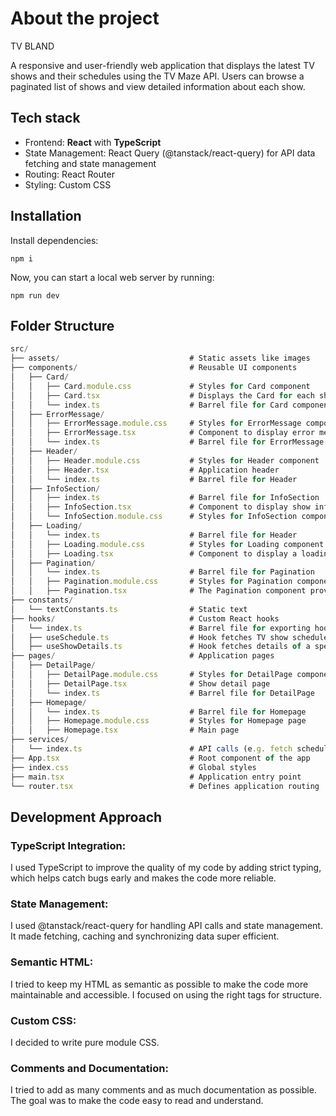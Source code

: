 # About the project

TV BLAND

A responsive and user-friendly web application that displays the latest TV shows and their schedules using the TV Maze API. Users can browse a paginated list of shows and view detailed information about each show.

## Tech stack

- Frontend: **React** with **TypeScript**
- State Management: React Query (@tanstack/react-query) for API data fetching and state management
- Routing: React Router
- Styling: Custom CSS

## Installation

Install dependencies:

```
npm i
```

Now, you can start a local web server by running:

```
npm run dev
```

## Folder Structure

```js
src/
├── assets/                             # Static assets like images
├── components/                         # Reusable UI components
│   ├── Card/
│   │   ├── Card.module.css             # Styles for Card component
│   │   ├── Card.tsx                    # Displays the Card for each show
│   │   └── index.ts                    # Barrel file for Card component
│   ├── ErrorMessage/
│   │   ├── ErrorMessage.module.css     # Styles for ErrorMessage component
│   │   ├── ErrorMessage.tsx            # Component to display error messages
│   │   └── index.ts                    # Barrel file for ErrorMessage
│   ├── Header/
│   │   ├── Header.module.css           # Styles for Header component
│   │   ├── Header.tsx                  # Application header
│   │   └── index.ts                    # Barrel file for Header
│   ├── InfoSection/
│   │   ├── index.ts                    # Barrel file for InfoSection
│   │   ├── InfoSection.tsx             # Component to display show info section
│   │   └── InfoSection.module.css      # Styles for InfoSection component
│   ├── Loading/
│   │   └── index.ts                    # Barrel file for Header
│   │   ├── Loading.module.css          # Styles for Loading component
│   │   ├── Loading.tsx                 # Component to display a loading spiner
│   ├── Pagination/
│   │   └── index.ts                    # Barrel file for Pagination
│   │   ├── Pagination.module.css       # Styles for Pagination component
│   │   ├── Pagination.tsx              # The Pagination component provides navigation controls
├── constants/
│   └── textConstants.ts                # Static text
├── hooks/                              # Custom React hooks
│   └── index.ts                        # Barrel file for exporting hooks
│   ├── useSchedule.ts                  # Hook fetches TV show schedules
│   ├── useShowDetails.ts               # Hook fetches details of a specific TV show
├── pages/                              # Application pages
│   ├── DetailPage/
│   │   ├── DetailPage.module.css       # Styles for DetailPage component
│   │   ├── DetailPage.tsx              # Show detail page
│   │   └── index.ts                    # Barrel file for DetailPage
│   ├── Homepage/
│   │   └── index.ts                    # Barrel file for Homepage
│   │   ├── Homepage.module.css         # Styles for Homepage page
│   │   ├── Homepage.tsx                # Main page
├── services/
│   └── index.ts                        # API calls (e.g. fetch schedules, showDetails)
├── App.tsx                             # Root component of the app
├── index.css                           # Global styles
├── main.tsx                            # Application entry point
└── router.tsx                          # Defines application routing
```

## Development Approach

### TypeScript Integration:

I used TypeScript to improve the quality of my code by adding strict typing, which helps catch bugs early and makes the code more reliable.

### State Management:

I used @tanstack/react-query for handling API calls and state management. It made fetching, caching and synchronizing data super efficient.

### Semantic HTML:

I tried to keep my HTML as semantic as possible to make the code more maintainable and accessible. I focused on using the right tags for structure.

### Custom CSS:

I decided to write pure module CSS.

### Comments and Documentation:

I tried to add as many comments and as much documentation as possible. The goal was to make the code easy to read and understand.
